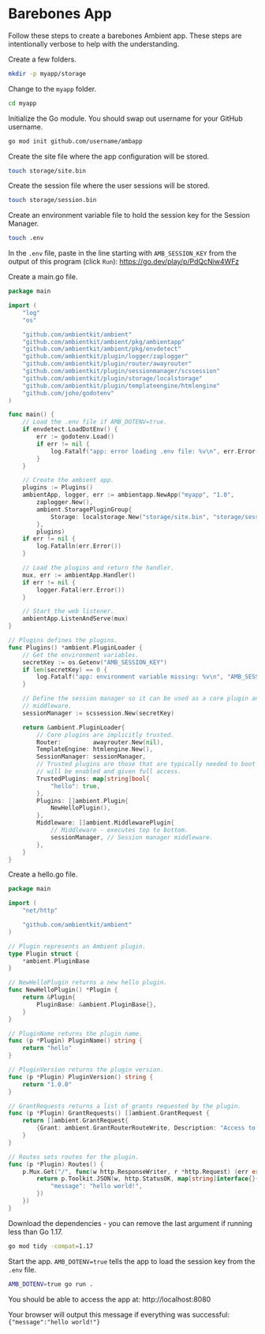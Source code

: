 # Barebones App

Follow these steps to create a barebones Ambient app. These steps are intentionally verbose to help with the understanding.

Create a few folders.

```bash
mkdir -p myapp/storage
```

Change to the `myapp` folder.

```bash
cd myapp
```

Initialize the Go module. You should swap out username for your GitHub username.

```bash
go mod init github.com/username/ambapp
```

Create the site file where the app configuration will be stored.

```bash
touch storage/site.bin
```

Create the session file where the user sessions will be stored.

```bash
touch storage/session.bin
```

Create an environment variable file to hold the session key for the Session Manager.

```bash
touch .env
```

In the `.env` file, paste in the line starting with `AMB_SESSION_KEY` from the output of this program (click `Run`): https://go.dev/play/p/PdQcNiw4WFz

Create a main.go file.

```go title="main.go"
package main

import (
	"log"
	"os"

	"github.com/ambientkit/ambient"
	"github.com/ambientkit/ambient/pkg/ambientapp"
	"github.com/ambientkit/ambient/pkg/envdetect"
	"github.com/ambientkit/plugin/logger/zaplogger"
	"github.com/ambientkit/plugin/router/awayrouter"
	"github.com/ambientkit/plugin/sessionmanager/scssession"
	"github.com/ambientkit/plugin/storage/localstorage"
	"github.com/ambientkit/plugin/templateengine/htmlengine"
	"github.com/joho/godotenv"
)

func main() {
	// Load the .env file if AMB_DOTENV=true.
	if envdetect.LoadDotEnv() {
		err := godotenv.Load()
		if err != nil {
			log.Fatalf("app: error loading .env file: %v\n", err.Error())
		}
	}

	// Create the ambient app.
	plugins := Plugins()
	ambientApp, logger, err := ambientapp.NewApp("myapp", "1.0",
		zaplogger.New(),
		ambient.StoragePluginGroup{
			Storage: localstorage.New("storage/site.bin", "storage/session.bin"),
		},
		plugins)
	if err != nil {
		log.Fatalln(err.Error())
	}

	// Load the plugins and return the handler.
	mux, err := ambientApp.Handler()
	if err != nil {
		logger.Fatal(err.Error())
	}

	// Start the web listener.
	ambientApp.ListenAndServe(mux)
}

// Plugins defines the plugins.
func Plugins() *ambient.PluginLoader {
	// Get the environment variables.
	secretKey := os.Getenv("AMB_SESSION_KEY")
	if len(secretKey) == 0 {
		log.Fatalf("app: environment variable missing: %v\n", "AMB_SESSION_KEY")
	}

	// Define the session manager so it can be used as a core plugin and
	// middleware.
	sessionManager := scssession.New(secretKey)

	return &ambient.PluginLoader{
		// Core plugins are implicitly trusted.
		Router:         awayrouter.New(nil),
		TemplateEngine: htmlengine.New(),
		SessionManager: sessionManager,
		// Trusted plugins are those that are typically needed to boot so they
		// will be enabled and given full access.
		TrustedPlugins: map[string]bool{
			"hello": true,
		},
		Plugins: []ambient.Plugin{
			NewHelloPlugin(),
		},
		Middleware: []ambient.MiddlewarePlugin{
			// Middleware - executes top to bottom.
			sessionManager, // Session manager middleware.
		},
	}
}
```

Create a hello.go file.

```go title="hello.go"
package main

import (
	"net/http"

	"github.com/ambientkit/ambient"
)

// Plugin represents an Ambient plugin.
type Plugin struct {
	*ambient.PluginBase
}

// NewHelloPlugin returns a new hello plugin.
func NewHelloPlugin() *Plugin {
	return &Plugin{
		PluginBase: &ambient.PluginBase{},
	}
}

// PluginName returns the plugin name.
func (p *Plugin) PluginName() string {
	return "hello"
}

// PluginVersion returns the plugin version.
func (p *Plugin) PluginVersion() string {
	return "1.0.0"
}

// GrantRequests returns a list of grants requested by the plugin.
func (p *Plugin) GrantRequests() []ambient.GrantRequest {
	return []ambient.GrantRequest{
		{Grant: ambient.GrantRouterRouteWrite, Description: "Access to create default route."},
	}
}

// Routes sets routes for the plugin.
func (p *Plugin) Routes() {
	p.Mux.Get("/", func(w http.ResponseWriter, r *http.Request) (err error) {
		return p.Toolkit.JSON(w, http.StatusOK, map[string]interface{}{
			"message": "hello world!",
		})
	})
}
```

Download the dependencies - you can remove the last argument if running less than Go 1.17.

```bash
go mod tidy -compat=1.17
```

Start the app. `AMB_DOTENV=true` tells the app to load the session key from the `.env` file.

```bash
AMB_DOTENV=true go run .
```

You should be able to access the app at: http://localhost:8080

Your browser will output this message if everything was successful: `{"message":"hello world!"}`